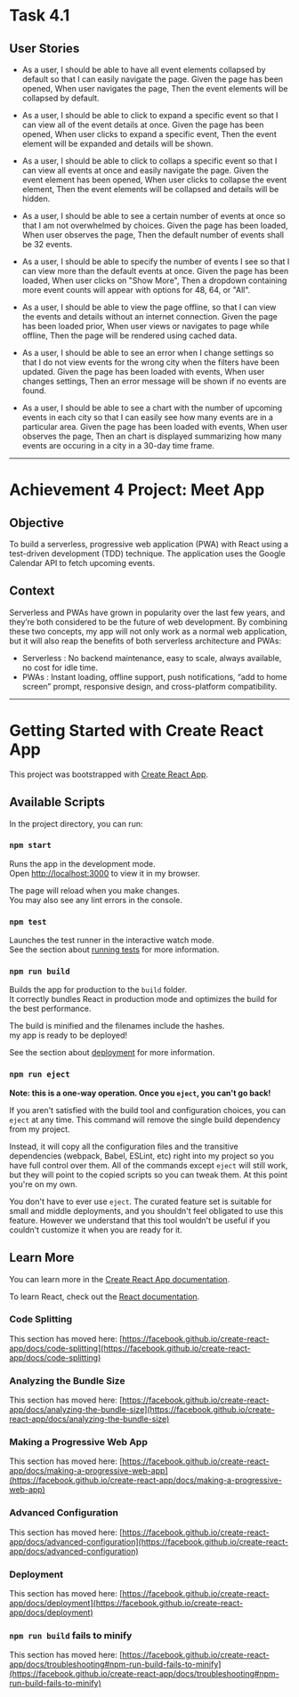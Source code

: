 # Task 4.1

## User Stories
- As a user, I should be able to have all event elements collapsed by default so that I can easily navigate the page.
  Given the page has been opened, When user navigates the page, Then the event elements will be collapsed by default.

- As a user, I should be able to click to expand a specific event so that I can view all of the event details at once.
  Given the page has been opened, When user clicks to expand a specific event, Then the event element will be expanded and details will be shown.

- As a user, I should be able to click to collaps a specific event so that I can view all events at once and easily navigate the page.
  Given the event element has been opened, When user clicks to collapse the event element, Then the event elements will be collapsed and details will be hidden.

- As a user, I should be able to see a certain number of events at once so that I am not overwhelmed by choices.
  Given the page has been loaded, When user observes the page, Then the default number of events shall be 32 events.

- As a user, I should be able to specify the number of events I see so that I can view more than the default events at once.
  Given the page has been loaded, When user clicks on "Show More", Then a dropdown containing more event counts will appear with options for 48, 64, or "All".

- As a user, I should be able to view the page offline, so that I can view the events and details without an internet connection.
  Given the page has been loaded prior, When user views or navigates to page while offline, Then the page will be rendered using cached data.

- As a user, I should be able to see an error when I change settings so that I do not view events for the wrong city when the filters have been updated.
  Given the page has been loaded with events, When user changes settings, Then an error message will be shown if no events are found.

- As a user, I should be able to see a chart with the number of upcoming events in each city so that I can easily see how many events are in a particular area.
  Given the page has been loaded with events, When user observes the page, Then an chart is displayed summarizing how many events are occuring in a city in a 30-day time frame.
___ 
# Achievement 4 Project: Meet App


## Objective
  To build a serverless, progressive web application (PWA) with React using a test-driven development (TDD) technique. The application uses the Google Calendar API to fetch upcoming events.

## Context
Serverless and PWAs have grown in popularity over the last few years, and they’re both considered to
be the future of web development. By combining these two concepts, my app will not only work as a
normal web application, but it will also reap the benefits of both serverless architecture and PWAs:

- Serverless : No backend maintenance, easy to scale, always available, no cost for idle time.
- PWAs : Instant loading, offline support, push notifications, “add to home screen” prompt, responsive design, and cross-platform compatibility.


    
____________________________



# Getting Started with Create React App

This project was bootstrapped with [Create React App](https://github.com/facebook/create-react-app).

## Available Scripts

In the project directory, you can run:

### `npm start`

Runs the app in the development mode.\
Open [http://localhost:3000](http://localhost:3000) to view it in my browser.

The page will reload when you make changes.\
You may also see any lint errors in the console.

### `npm test`

Launches the test runner in the interactive watch mode.\
See the section about [running tests](https://facebook.github.io/create-react-app/docs/running-tests) for more information.

### `npm run build`

Builds the app for production to the `build` folder.\
It correctly bundles React in production mode and optimizes the build for the best performance.

The build is minified and the filenames include the hashes.\
my app is ready to be deployed!

See the section about [deployment](https://facebook.github.io/create-react-app/docs/deployment) for more information.

### `npm run eject`

**Note: this is a one-way operation. Once you `eject`, you can't go back!**

If you aren't satisfied with the build tool and configuration choices, you can `eject` at any time. This command will remove the single build dependency from my project.

Instead, it will copy all the configuration files and the transitive dependencies (webpack, Babel, ESLint, etc) right into my project so you have full control over them. All of the commands except `eject` will still work, but they will point to the copied scripts so you can tweak them. At this point you're on my own.

You don't have to ever use `eject`. The curated feature set is suitable for small and middle deployments, and you shouldn't feel obligated to use this feature. However we understand that this tool wouldn't be useful if you couldn't customize it when you are ready for it.

## Learn More

You can learn more in the [Create React App documentation](https://facebook.github.io/create-react-app/docs/getting-started).

To learn React, check out the [React documentation](https://reactjs.org/).

### Code Splitting

This section has moved here: [https://facebook.github.io/create-react-app/docs/code-splitting](https://facebook.github.io/create-react-app/docs/code-splitting)

### Analyzing the Bundle Size

This section has moved here: [https://facebook.github.io/create-react-app/docs/analyzing-the-bundle-size](https://facebook.github.io/create-react-app/docs/analyzing-the-bundle-size)

### Making a Progressive Web App

This section has moved here: [https://facebook.github.io/create-react-app/docs/making-a-progressive-web-app](https://facebook.github.io/create-react-app/docs/making-a-progressive-web-app)

### Advanced Configuration

This section has moved here: [https://facebook.github.io/create-react-app/docs/advanced-configuration](https://facebook.github.io/create-react-app/docs/advanced-configuration)

### Deployment

This section has moved here: [https://facebook.github.io/create-react-app/docs/deployment](https://facebook.github.io/create-react-app/docs/deployment)

### `npm run build` fails to minify

This section has moved here: [https://facebook.github.io/create-react-app/docs/troubleshooting#npm-run-build-fails-to-minify](https://facebook.github.io/create-react-app/docs/troubleshooting#npm-run-build-fails-to-minify)
